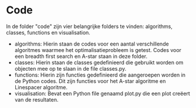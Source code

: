 # Code
In de folder "code" zijn vier belangrijke folders te vinden: algorithms, classes, functions en visualisation.

* algorithms: Hierin staan de codes voor een aantal verschillende algoritmes waarmee het optimalisatieprobleem is getest. Codes voor een breadth first search en A-star staan in deze folder.
* classes: Hierin staan de classes gedefinieerd die gebruikt worden om objecten mee op te slaan in de file classes.py.
* functions: Hierin zijn functies gedefinieerd die aangeroepen worden in de Python codes. Dit zijn functies voor het A-star algoritme en Linespacer algoritme.
* visualisation: Bevat een Python file genaamd plot.py die een plot creëert van de resultaten.